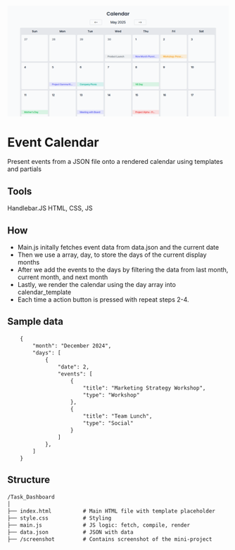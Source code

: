 ![Default Screenshot](screenshot/Event_Calendar_SS.png)

# Event Calendar
Present events from a JSON file onto a rendered calendar using templates and partials

## Tools
Handlebar.JS
HTML, CSS, JS

## How
- Main.js initally fetches event data from data.json and the current date
- Then we use a array, day, to store the days of the current display months
- After we add the events to the days by filtering the data from last month, current month, and next month 
- Lastly, we render the calendar using the day array into calendar_template
- Each time a action button is pressed with repeat steps 2-4.


## Sample data
```
    {
        "month": "December 2024",
        "days": [
            {
                "date": 2,
                "events": [
                    {
                        "title": "Marketing Strategy Workshop",
                        "type": "Workshop"
                    },
                    {
                        "title": "Team Lunch",
                        "type": "Social"
                    }
                ]
            },
        ]
    }
```

## Structure
```
/Task_Dashboard
│
├── index.html          # Main HTML file with template placeholder
├── style.css           # Styling
├── main.js             # JS logic: fetch, compile, render
├── data.json           # JSON with data
├── /screenshot         # Contains screenshot of the mini-project
```